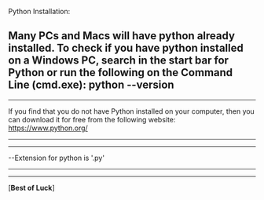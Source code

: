 

Python Installation:

Many PCs and Macs will have python already installed.
To check if you have python installed on a Windows PC, search in the start bar for Python or run the following on the Command Line (cmd.exe):
                                            python --version
------------------------------------------------------------------------------
------------------------------------------------------------------------------

If you find that you do not have Python installed on your computer, then you can download it for free from the following website: https://www.python.org/

--------------------------------------------------------------------------------
--------------------------------------------------------------------------------

--Extension for python is '.py'

-----------------------------------------------------------------------------------
-----------------------------------------------------------------------------------

[**Best of Luck**]